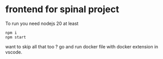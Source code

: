 # frontend for spinal project
To run you need nodejs 20 at least 
``` 
npm i 
npm start

```
want to skip all that too ? go and run docker file with docker extension in vscode.
